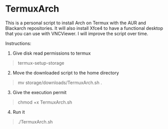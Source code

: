 # TermuxArch

This is a personal script to install Arch on Termux with the AUR and Blackarch repositories. It will also install Xfce4 to have a functional desktop that you can use with VNCViewer. I will improve the script over time.

Instructions:
1. Give disk read permissions to termux
> termux-setup-storage
2. Move the downloaded script to the home directory
> mv storage/downloads/TermuxArch.sh .
3. Give the execution permit
> chmod +x TermuxArch.sh
4. Run it 
> ./TermuxArch.sh
